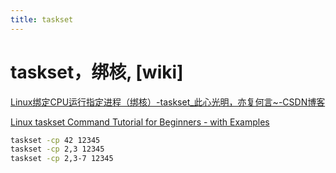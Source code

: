 ```yaml
---
title: taskset
---
```


# taskset，绑核, [wiki]

[Linux绑定CPU运行指定进程（绑核）-taskset_此心光明，亦复何言~-CSDN博客](../taskset/Linux绑定CPU运行指定进程（绑核）-taskset_此心光明，亦复何言~-CSDN博客%2048db8e0ac87345a389a03d651ad436f7.md)

[Linux taskset Command Tutorial for Beginners - with Examples](../taskset/Linux%20taskset%20Command%20Tutorial%20for%20Beginners.md)

```bash
taskset -cp 42 12345
taskset -cp 2,3 12345
taskset -cp 2,3-7 12345
```